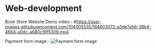 # Web-development

Book Store Website Demo video:-
#https://user-images.githubusercontent.com/104005535/164603072-a3de7a56-38b4-4664-a0dc-a680c19f5309.mp4

Payment form image:-
![Payment form image](https://user-images.githubusercontent.com/104005535/168211881-7ee40000-886e-4e2d-80db-27ff90239fdb.PNG)

